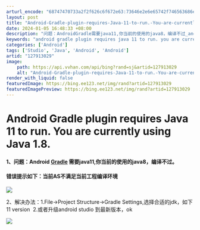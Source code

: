 ```yaml
---
arturl_encode: "68747470733a2f2f626c6f672e63:73646e2e6e65742f746563686e6f6c6f67796c65616465722f:61727469636c652f64657461696c732f313237393133303239"
layout: post
title: "Android-Gradle-plugin-requires-Java-11-to-run.-You-are-currently-using-Java-1.8."
date: 2024-01-05 16:48:33 +08:00
description: "​问题：AndroidGradle需要java11,你当前的使用的java8，编译不过​_andro"
keywords: "android gradle plugin requires java 11 to run. you are currently using java"
categories: ['Android']
tags: ['Studio', 'Java', 'Android', 'Android']
artid: "127913029"
image:
    path: https://api.vvhan.com/api/bing?rand=sj&artid=127913029
    alt: "Android-Gradle-plugin-requires-Java-11-to-run.-You-are-currently-using-Java-1.8."
render_with_liquid: false
featuredImage: https://bing.ee123.net/img/rand?artid=127913029
featuredImagePreview: https://bing.ee123.net/img/rand?artid=127913029
---
```


# Android Gradle plugin requires Java 11 to run. You are currently using Java 1.8.

#### 1、问题：Android [Gradle](https://so.csdn.net/so/search?q=Gradle&spm=1001.2101.3001.7020 "Gradle") 需要java11,你当前的使用的java8，编译不过。

#### 错误提示如下：当前AS不满足当前工程编译环境

![](https://i-blog.csdnimg.cn/blog_migrate/77ea1e8ca7449434182e00b25b46d54d.png)

2、解决办法：1.File->Project Structure->Gradle Settings,选择合适的jdk，如下11 version  2.或者升级android studio 到最新版本，ok

![](https://i-blog.csdnimg.cn/blog_migrate/e7a60265b69c4fe4f26924f2e306f997.png)